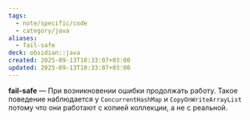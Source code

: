 ```yaml
---
tags:
  - note/specific/code
  - category/java
aliases:
  - fail-safe
deck: obsidian::java
created: 2025-09-13T10:33:07+03:00
updated: 2025-09-13T10:33:07+03:00
---
```


**fail-safe**
—
При возникновении ошибки продолжать работу. Такое поведение наблюдается у `ConcurrentHashMap` и `CopyOnWriteArrayList` потому что они работают с копией коллекции, а не с реальной.

